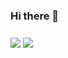 ### Hi there 👋 
### 

<img align="center" src="https://github-readme-stats.vercel.app/api/?username=madhurchhajed&include_all_commits=true&count_private=true"/>
<img align="center" src="https://github-readme-stats.vercel.app/api/top-langs/?username=madhurchhajed&layout=compact" />

<!--
**madhurchhajed/madhurchhajed** is a ✨ _special_ ✨ repository because its `README.md` (this file) appears on your GitHub profile.

Here are some ideas to get you started:

- 🔭 I’m currently working on ...
- 🌱 I’m currently learning ...
- 👯 I’m looking to collaborate on ...
- 🤔 I’m looking for help with ...
- 💬 Ask me about ...
- 📫 How to reach me: ...
- 😄 Pronouns: ...
- ⚡ Fun fact: ...
-->
